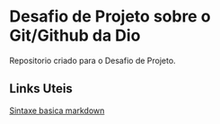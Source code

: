 #  Desafio  de Projeto  sobre o  Git/Github da  Dio
Repositorio criado para o Desafio de Projeto.

## Links Uteis
[Sintaxe basica markdown](https://www.markdownguide.org/getting-started/)
